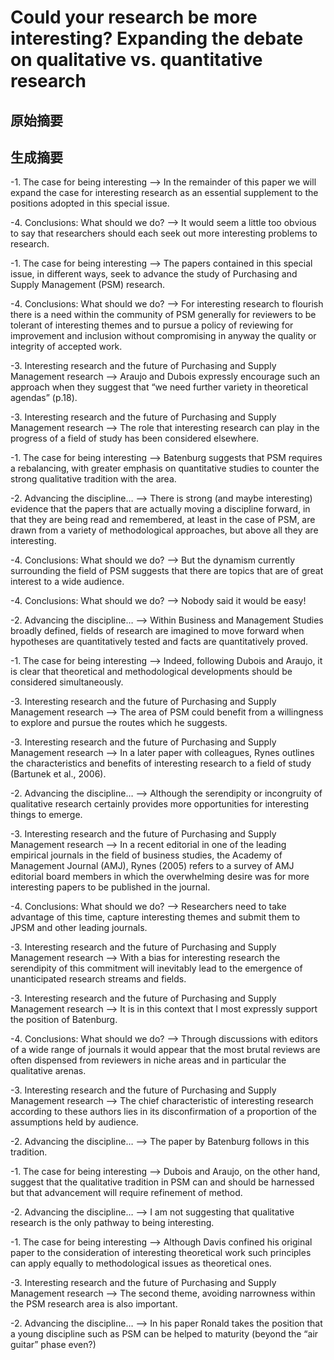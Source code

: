 
# Could your research be more interesting? Expanding the debate on qualitative vs. quantitative research

## 原始摘要


## 生成摘要
-1. The case for being interesting --> In the remainder of this paper we will expand the case for interesting research as an essential supplement to the positions adopted in this special issue.

-4. Conclusions: What should we do? --> It would seem a little too obvious to say that researchers should each seek out more interesting problems to research.

-1. The case for being interesting --> The papers contained in this special issue, in different ways, seek to advance the study of Purchasing and Supply Management (PSM) research.

-4. Conclusions: What should we do? --> For interesting research to flourish there is a need within the community of PSM generally for reviewers to be tolerant of interesting themes and to pursue a policy of reviewing for improvement and inclusion without compromising in anyway the quality or integrity of accepted work.

-3. Interesting research and the future of Purchasing and Supply Management research --> Araujo and Dubois expressly encourage such an approach when they suggest that “we need further variety in theoretical agendas” (p.18).

-3. Interesting research and the future of Purchasing and Supply Management research --> The role that interesting research can play in the progress of a field of study has been considered elsewhere.

-1. The case for being interesting --> Batenburg suggests that PSM requires a rebalancing, with greater emphasis on quantitative studies to counter the strong qualitative tradition with the area.

-2. Advancing the discipline… --> There is strong (and maybe interesting) evidence that the papers that are actually moving a discipline forward, in that they are being read and remembered, at least in the case of PSM, are drawn from a variety of methodological approaches, but above all they are interesting.

-4. Conclusions: What should we do? --> But the dynamism currently surrounding the field of PSM suggests that there are topics that are of great interest to a wide audience.

-4. Conclusions: What should we do? --> Nobody said it would be easy!

-2. Advancing the discipline… --> Within Business and Management Studies broadly defined, fields of research are imagined to move forward when hypotheses are quantitatively tested and facts are quantitatively proved.

-1. The case for being interesting --> Indeed, following Dubois and Araujo, it is clear that theoretical and methodological developments should be considered simultaneously.

-3. Interesting research and the future of Purchasing and Supply Management research --> The area of PSM could benefit from a willingness to explore and pursue the routes which he suggests.

-3. Interesting research and the future of Purchasing and Supply Management research --> In a later paper with colleagues, Rynes outlines the characteristics and benefits of interesting research to a field of study (Bartunek et al., 2006).

-2. Advancing the discipline… --> Although the serendipity or incongruity of qualitative research certainly provides more opportunities for interesting things to emerge.

-3. Interesting research and the future of Purchasing and Supply Management research --> In a recent editorial in one of the leading empirical journals in the field of business studies, the Academy of Management Journal (AMJ), Rynes (2005) refers to a survey of AMJ editorial board members in which the overwhelming desire was for more interesting papers to be published in the journal.

-4. Conclusions: What should we do? --> Researchers need to take advantage of this time, capture interesting themes and submit them to JPSM and other leading journals.

-3. Interesting research and the future of Purchasing and Supply Management research --> With a bias for interesting research the serendipity of this commitment will inevitably lead to the emergence of unanticipated research streams and fields.

-3. Interesting research and the future of Purchasing and Supply Management research --> It is in this context that I most expressly support the position of Batenburg.

-4. Conclusions: What should we do? --> Through discussions with editors of a wide range of journals it would appear that the most brutal reviews are often dispensed from reviewers in niche areas and in particular the qualitative arenas.

-3. Interesting research and the future of Purchasing and Supply Management research --> The chief characteristic of interesting research according to these authors lies in its disconfirmation of a proportion of the assumptions held by audience.

-2. Advancing the discipline… --> The paper by Batenburg follows in this tradition.

-1. The case for being interesting --> Dubois and Araujo, on the other hand, suggest that the qualitative tradition in PSM can and should be harnessed but that advancement will require refinement of method.

-2. Advancing the discipline… --> I am not suggesting that qualitative research is the only pathway to being interesting.

-1. The case for being interesting --> Although Davis confined his original paper to the consideration of interesting theoretical work such principles can apply equally to methodological issues as theoretical ones.

-3. Interesting research and the future of Purchasing and Supply Management research --> The second theme, avoiding narrowness within the PSM research area is also important.

-2. Advancing the discipline… --> In his paper Ronald takes the position that a young discipline such as PSM can be helped to maturity (beyond the “air guitar” phase even?)

